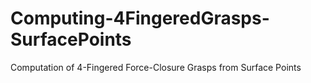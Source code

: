 Computing-4FingeredGrasps-SurfacePoints
=======================================

Computation of 4-Fingered Force-Closure Grasps from Surface Points
